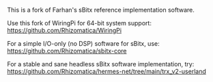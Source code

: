 This is a fork of Farhan's sBitx reference implementation software. 

Use this fork of WiringPi for 64-bit system support: https://github.com/Rhizomatica/WiringPi

For a simple I/O-only (no DSP) software for sBitx, use: https://github.com/Rhizomatica/sbitx-core

For a stable and sane headless sBitx software implementation, try: https://github.com/Rhizomatica/hermes-net/tree/main/trx_v2-userland
